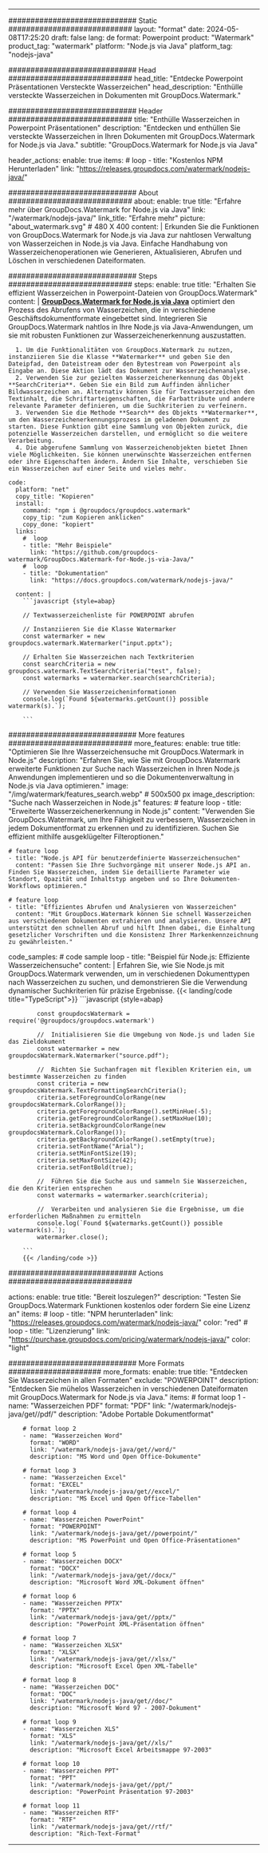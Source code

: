 
---
############################# Static ############################
layout: "format"
date:  2024-05-08T17:25:20
draft: false
lang: de
format: Powerpoint
product: "Watermark"
product_tag: "watermark"
platform: "Node.js via Java"
platform_tag: "nodejs-java"

############################# Head ############################
head_title: "Entdecke Powerpoint Präsentationen Versteckte Wasserzeichen"
head_description: "Enthülle versteckte Wasserzeichen in Dokumenten mit GroupDocs.Watermark."

############################# Header ############################
title: "Enthülle Wasserzeichen in Powerpoint Präsentationen" 
description: "Entdecken und enthüllen Sie versteckte Wasserzeichen in Ihren Dokumenten mit GroupDocs.Watermark for Node.js via Java."
subtitle: "GroupDocs.Watermark for Node.js via Java" 

header_actions:
  enable: true
  items:
    #  loop
    - title: "Kostenlos NPM Herunterladen"
      link: "https://releases.groupdocs.com/watermark/nodejs-java/"
      
############################# About ############################
about:
    enable: true
    title: "Erfahre mehr über GroupDocs.Watermark for Node.js via Java"
    link: "/watermark/nodejs-java/"
    link_title: "Erfahre mehr"
    picture: "about_watermark.svg" # 480 X 400
    content: |
       Erkunden Sie die Funktionen von GroupDocs.Watermark for Node.js via Java zur nahtlosen Verwaltung von Wasserzeichen in Node.js via Java. Einfache Handhabung von Wasserzeichenoperationen wie Generieren, Aktualisieren, Abrufen und Löschen in verschiedenen Dateiformaten.

############################# Steps ############################
steps:
    enable: true
    title: "Erhalten Sie effizient Wasserzeichen in Powerpoint-Dateien von GroupDocs.Watermark"
    content: |
      **[GroupDocs.Watermark for Node.js via Java](https://products.groupdocs.com/watermark/nodejs-java/)** optimiert den Prozess des Abrufens von Wasserzeichen, die in verschiedene Geschäftsdokumentformate eingebettet sind. Integrieren Sie GroupDocs.Watermark nahtlos in Ihre Node.js via Java-Anwendungen, um sie mit robusten Funktionen zur Wasserzeichenerkennung auszustatten.
      
      1. Um die Funktionalitäten von GroupDocs.Watermark zu nutzen, instanziieren Sie die Klasse **Watermarker** und geben Sie den Dateipfad, den Dateistream oder den Bytestream von Powerpoint als Eingabe an. Diese Aktion lädt das Dokument zur Wasserzeichenanalyse.
      2. Verwenden Sie zur gezielten Wasserzeichenerkennung das Objekt **SearchCriteria**. Geben Sie ein Bild zum Auffinden ähnlicher Bildwasserzeichen an. Alternativ können Sie für Textwasserzeichen den Textinhalt, die Schriftarteigenschaften, die Farbattribute und andere relevante Parameter definieren, um die Suchkriterien zu verfeinern.
      3. Verwenden Sie die Methode **Search** des Objekts **Watermarker**, um den Wasserzeichenerkennungsprozess im geladenen Dokument zu starten. Diese Funktion gibt eine Sammlung von Objekten zurück, die potenzielle Wasserzeichen darstellen, und ermöglicht so die weitere Verarbeitung.
      4. Die abgerufene Sammlung von Wasserzeichenobjekten bietet Ihnen viele Möglichkeiten. Sie können unerwünschte Wasserzeichen entfernen oder ihre Eigenschaften ändern. Ändern Sie Inhalte, verschieben Sie ein Wasserzeichen auf einer Seite und vieles mehr.
   
    code:
      platform: "net"
      copy_title: "Kopieren"
      install:
        command: "npm i @groupdocs/groupdocs.watermark"
        copy_tip: "zum Kopieren anklicken"
        copy_done: "kopiert"
      links:
        #  loop
        - title: "Mehr Beispiele"
          link: "https://github.com/groupdocs-watermark/GroupDocs.Watermark-for-Node.js-via-Java/"
        #  loop
        - title: "Dokumentation"
          link: "https://docs.groupdocs.com/watermark/nodejs-java/"
          
      content: |
        ```javascript {style=abap}

        // Textwasserzeichenliste für POWERPOINT abrufen

        // Instanziieren Sie die Klasse Watermarker
        const watermarker = new groupdocs.watermark.Watermarker("input.pptx");
        
        // Erhalten Sie Wasserzeichen nach Textkriterien
        const searchCriteria = new groupdocs.watermark.TextSearchCriteria("test", false);
        const watermarks = watermarker.search(searchCriteria);

        // Verwenden Sie Wasserzeicheninformationen
        console.log(`Found ${watermarks.getCount()} possible watermark(s).`);
        
        ```            

############################# More features ############################
more_features:
  enable: true
  title: "Optimieren Sie Ihre Wasserzeichensuche mit GroupDocs.Watermark in Node.js"
  description: "Erfahren Sie, wie Sie mit GroupDocs.Watermark erweiterte Funktionen zur Suche nach Wasserzeichen in Ihren Node.js Anwendungen implementieren und so die Dokumentenverwaltung in Node.js via Java optimieren."
  image: "/img/watermark/features_search.webp" # 500x500 px
  image_description: "Suche nach Wasserzeichen in Node.js"
  features:
    # feature loop
    - title: "Erweiterte Wasserzeichenerkennung in Node.js"
      content: "Verwenden Sie GroupDocs.Watermark, um Ihre Fähigkeit zu verbessern, Wasserzeichen in jedem Dokumentformat zu erkennen und zu identifizieren. Suchen Sie effizient mithilfe ausgeklügelter Filteroptionen."

    # feature loop
    - title: "Node.js API für benutzerdefinierte Wasserzeichensuchen"
      content: "Passen Sie Ihre Suchvorgänge mit unserer Node.js API an. Finden Sie Wasserzeichen, indem Sie detaillierte Parameter wie Standort, Opazität und Inhaltstyp angeben und so Ihre Dokumenten-Workflows optimieren."

    # feature loop
    - title: "Effizientes Abrufen und Analysieren von Wasserzeichen"
      content: "Mit GroupDocs.Watermark können Sie schnell Wasserzeichen aus verschiedenen Dokumenten extrahieren und analysieren. Unsere API unterstützt den schnellen Abruf und hilft Ihnen dabei, die Einhaltung gesetzlicher Vorschriften und die Konsistenz Ihrer Markenkennzeichnung zu gewährleisten."
      
  code_samples:
    # code sample loop
    - title: "Beispiel für Node.js: Effiziente Wasserzeichensuche"
      content: |
        Erfahren Sie, wie Sie Node.js mit GroupDocs.Watermark verwenden, um in verschiedenen Dokumenttypen nach Wasserzeichen zu suchen, und demonstrieren Sie die Verwendung dynamischer Suchkriterien für präzise Ergebnisse.
        {{< landing/code title="TypeScript">}}
        ```javascript {style=abap}
        
            const groupdocsWatermark = require('@groupdocs/groupdocs.watermark')

            //  Initialisieren Sie die Umgebung von Node.js und laden Sie das Zieldokument
            const watermarker = new groupdocsWatermark.Watermarker("source.pdf");

            //  Richten Sie Suchanfragen mit flexiblen Kriterien ein, um bestimmte Wasserzeichen zu finden
            const criteria = new groupdocsWatermark.TextFormattingSearchCriteria();
            criteria.setForegroundColorRange(new groupdocsWatermark.ColorRange());
            criteria.getForegroundColorRange().setMinHue(-5);
            criteria.getForegroundColorRange().setMaxHue(10);
            criteria.setBackgroundColorRange(new groupdocsWatermark.ColorRange());
            criteria.getBackgroundColorRange().setEmpty(true);
            criteria.setFontName("Arial");
            criteria.setMinFontSize(19);
            criteria.setMaxFontSize(42);
            criteria.setFontBold(true);
  
            //  Führen Sie die Suche aus und sammeln Sie Wasserzeichen, die den Kriterien entsprechen
            const watermarks = watermarker.search(criteria);

            //  Verarbeiten und analysieren Sie die Ergebnisse, um die erforderlichen Maßnahmen zu ermitteln
            console.log(`Found ${watermarks.getCount()} possible watermark(s).`);
            watermarker.close();

        ```
        {{< /landing/code >}}


############################# Actions ############################

actions:
  enable: true
  title: "Bereit loszulegen?"
  description: "Testen Sie GroupDocs.Watermark Funktionen kostenlos oder fordern Sie eine Lizenz an"
  items:
    #  loop
    - title: "NPM herunterladen"
      link: "https://releases.groupdocs.com/watermark/nodejs-java/"
      color: "red"
        #  loop
    - title: "Lizenzierung"
      link: "https://purchase.groupdocs.com/pricing/watermark/nodejs-java/"
      color: "light"


############################# More Formats #####################
more_formats:
    enable: true
    title: "Entdecken Sie Wasserzeichen in allen Formaten"
    exclude: "POWERPOINT"
    description: "Entdecken Sie mühelos Wasserzeichen in verschiedenen Dateiformaten mit GroupDocs.Watermark for Node.js via Java."
    items: 
        # format loop 1
        - name: "Wasserzeichen PDF"
          format: "PDF"
          link: "/watermark/nodejs-java/get//pdf/"
          description: "Adobe Portable Dokumentformat"

        # format loop 2
        - name: "Wasserzeichen Word"
          format: "WORD"
          link: "/watermark/nodejs-java/get//word/"
          description: "MS Word und Open Office-Dokumente"
          
        # format loop 3
        - name: "Wasserzeichen Excel"
          format: "EXCEL"
          link: "/watermark/nodejs-java/get//excel/"
          description: "MS Excel und Open Office-Tabellen"

        # format loop 4
        - name: "Wasserzeichen PowerPoint"
          format: "POWERPOINT"
          link: "/watermark/nodejs-java/get//powerpoint/"
          description: "MS PowerPoint und Open Office-Präsentationen"

        # format loop 5
        - name: "Wasserzeichen DOCX"
          format: "DOCX"
          link: "/watermark/nodejs-java/get//docx/"
          description: "Microsoft Word XML-Dokument öffnen"
          
        # format loop 6
        - name: "Wasserzeichen PPTX"
          format: "PPTX"
          link: "/watermark/nodejs-java/get//pptx/"
          description: "PowerPoint XML-Präsentation öffnen"
          
        # format loop 7
        - name: "Wasserzeichen XLSX"
          format: "XLSX"
          link: "/watermark/nodejs-java/get//xlsx/"
          description: "Microsoft Excel Open XML-Tabelle"

        # format loop 8
        - name: "Wasserzeichen DOC"
          format: "DOC"
          link: "/watermark/nodejs-java/get//doc/"
          description: "Microsoft Word 97 - 2007-Dokument"

        # format loop 9
        - name: "Wasserzeichen XLS"
          format: "XLS"
          link: "/watermark/nodejs-java/get//xls/"
          description: "Microsoft Excel Arbeitsmappe 97-2003"

        # format loop 10
        - name: "Wasserzeichen PPT"
          format: "PPT"
          link: "/watermark/nodejs-java/get//ppt/"
          description: "PowerPoint Präsentation 97-2003"

        # format loop 11
        - name: "Wasserzeichen RTF"
          format: "RTF"
          link: "/watermark/nodejs-java/get//rtf/"
          description: "Rich-Text-Format"

---
